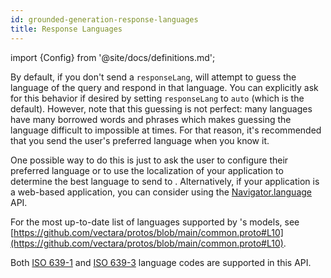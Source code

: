 ```yaml
---
id: grounded-generation-response-languages
title: Response Languages
---
```


import {Config} from '@site/docs/definitions.md';

By default, if you don't send a `responseLang`, <Config v="names.product"/>
will attempt to guess the language of the query and respond in that language.
You can explicitly ask for this behavior if desired by setting `responseLang`
to `auto` (which is the default).  However, note that this guessing is not
perfect: many languages have many borrowed words and phrases which makes
guessing the language difficult to impossible at times.  For that reason, it's
recommended that you send the user's preferred language when you know it.

One possible way to do this is just to ask the user to configure their
preferred language or to use the localization of your application to determine
the best language to send to <Config v="names.product"/>.  Alternatively, if
your application is a web-based application, you can consider using the
[Navigator.language](https://developer.mozilla.org/en-US/docs/Web/API/Navigator/language)
API.

For the most up-to-date list of languages supported by <Config v="names.product"/>'s
models, see
[https://github.com/vectara/protos/blob/main/common.proto#L10](https://github.com/vectara/protos/blob/main/common.proto#L10).

Both [ISO 639-1](https://en.wikipedia.org/wiki/List_of_ISO_639-1_codes) and
[ISO 639-3](https://en.wikipedia.org/wiki/ISO_639-3) language codes are supported
in this API.
